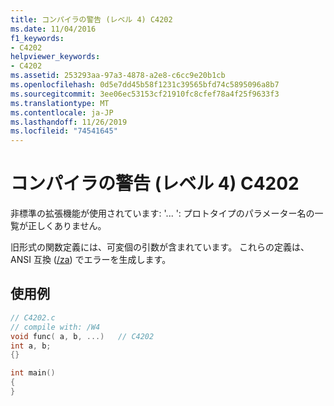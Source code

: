 ```yaml
---
title: コンパイラの警告 (レベル 4) C4202
ms.date: 11/04/2016
f1_keywords:
- C4202
helpviewer_keywords:
- C4202
ms.assetid: 253293aa-97a3-4878-a2e8-c6cc9e20b1cb
ms.openlocfilehash: 0d5e7dd45b58f1231c39565bfd74c5895096a8b7
ms.sourcegitcommit: 3ee06ec53153cf21910fc8cfef78a4f25f9633f3
ms.translationtype: MT
ms.contentlocale: ja-JP
ms.lasthandoff: 11/26/2019
ms.locfileid: "74541645"
---
```

# <a name="compiler-warning-level-4-c4202"></a>コンパイラの警告 (レベル 4) C4202

非標準の拡張機能が使用されています: '... ': プロトタイプのパラメーター名の一覧が正しくありません。

旧形式の関数定義には、可変個の引数が含まれています。 これらの定義は、ANSI 互換 ([/za](../../build/reference/za-ze-disable-language-extensions.md)) でエラーを生成します。

## <a name="example"></a>使用例

```c
// C4202.c
// compile with: /W4
void func( a, b, ...)   // C4202
int a, b;
{}

int main()
{
}
```